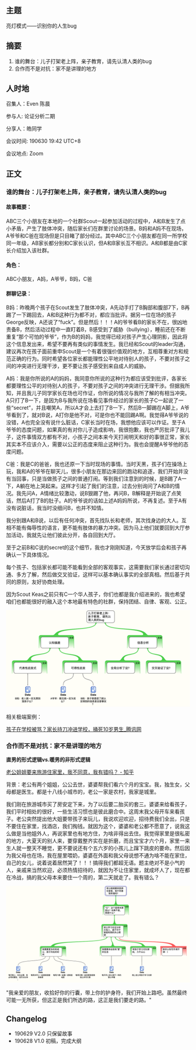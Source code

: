 ## 主题
亮灯模式——识别你的人生bug


## 摘要
1. 谁的舞台：儿子打架老上阵，亲子教育，请先认清人类的bug
2. 合作而不是对抗：家不是讲理的地方



## 人时地

召集人：Even 陈晨

参与人:  论证分析二期

分享人：皓同学

会议时间: 190630 19:42 UTC+8

会议地点: Zoom

## 正文

### 谁的舞台：儿子打架老上阵，亲子教育，请先认清人类的bug

#### 故事概要：

ABC三个小朋友在本地的一个社群Scout一起参加活动的过程中，A和B发生了点小矛盾，产生了肢体冲突，随后家长们在群里讨论的场景。B妈和A妈不在现场，A爷爷和C爸在现场但是只目睹了部分经过。其中ABC三个小朋友都在同一所学校同一年级，AB家长都分别和C家长认识，但A和B家长互不相识。A和B都是由C家长介绍加入该社群。

#### 角色：

ABC小朋友，A妈，A爷爷，B妈，C爸

#### 群聊记录：

B妈：昨晚两个孩子在Scout发生了肢体冲突，A先动手打了B胸部和腹部7下，B再踢了一下踢回去，A和B这种行为都不对，都应当批评。据另一位在场的孩子George反映，A还说了“fuck”。但是然后！！！A的爷爷看B的家长不在，很凶地责备B，然后活动过程中一直盯着B，B感受到了威胁（bullying），睡前还在不断重复“那个可怕的爷爷”，作为B的妈妈，我觉得已经对孩子产生心理阴影，因此将这个信息发出来，希望不要再有类似的事情发生。我已经和Scout的leader沟通，建议再次在孩子面前重申Scout是一个有着很强价值观的地方，互相尊重对方和规范正确的行为。同时希望各位家长都能理性公平地对待别人的孩子，不要对孩子之间的冲突进行无理干涉，更不要让孩子感受到来自成人的威胁。



A妈：我是你所说的A的妈妈，我同意你所说的这种行为都应该受到批评，各家长都要理性公平的对待别人的孩子，不要对孩子之间的冲突进行无理干涉。但据我所知，并且我儿子同学家长在场也可作证，你所说的情况与我所了解的有相当冲突。A只打了B一下，是因为B与我所说在场看见事件经过的家长的孩子C一起说了一些“secret”，并且嘲笑A，所以A才会上去打了B一下，然后B一脚踢在A脚上，A爷爷看到了，就对B说，A打你是他不对，可是你也不能回踢A啊。我觉得A爷爷说的没错，A也完全没有说什么脏话，C家长当时在场，我想他应该可以作证。至于A爷爷的态度问题，如果真的有对你儿子造成影响，我很抱歉，我也严厉批评了我儿子，这件事情双方都有不对，小孩子之间本来今天打闹明天和好的事很正常，家长其实本不应该介入，需要以公正的态度来阻止这种行为。我也会提醒A爷爷他的态度问题。



C爸：我是C的爸爸，我也还原一下当时现场的事情。当时天黑，孩子们在操场上玩，我和A的爷爷在聊天儿，很多小朋友在那边来回的跑动和追逐，我们开始并没有当回事，只是当做孩子之间的普通打闹。等到我们注意到的时候，是B踢了A一下，A躺在地上哭起来。这样才引起了我们的注意，过去分别询问了A和B的情况。我先问A，A情绪比较激动，说B狠踢了他，再问B，B解释是开始说了点笑话，然后A打了B的肚子。A的爷爷说的话如上述A妈妈所说，不再复述。至于A有没有说脏话，我当时没细问B，也并不知情。

我分别跟A和B说，以后有任何冲突，首先找队长和老师，其次找身边的大人。互相不能有侮辱性的语言，更不能有肢体的暴力冲突。因为马上他们就要回到大厅参加活动，我就先让他们彼此分开，各自回到大厅。

至于之前B和C说的secret的这个细节，我也才刚刚知道，今天放学后会和孩子再确认一下具体情况。

每个孩子、包括家长都可能不能看到全部的客观事实，这需要我们家长通过密切沟通、多方了解，然后做交叉验证，这样可以基本确认事实的全部真相。然后基于共同的原则，友好协商处理。

因为Scout Keas之前只有C一个华人孩子，你们也都是我介绍进来的，我也希望咱们也都能很好的融入这个本地最有特色的社群，保持团结、自律、客观、公正。



![image-20190629224833402](assets/image-20190629224833402.png)



相关极端案例：

[孩子在学校被骂？家长持刀冲进学校，捅死10岁男生_腾讯网](https://xw.qq.com/partner/vivoscreen/20190511A03VJL/20190511A03VJL00?vivoRcdMark=1)





### 合作而不是对抗：家不是讲理的地方

**直男的形式逻辑vs.暖男的非形式逻辑**



[老公姐姐要来旅游住家里，我不同意，我有错吗？ - 知乎](https://www.zhihu.com/question/49364191)



背景：老公有两个姐姐，公公去世，婆婆帮我们看六个月的宝宝。我，独生女，父母都是医生。都是十八线小城市的，老公一家是农村，我家是城里。

我们刚在旅游城市买了房安定下来，为了以后要二胎买的套三。婆婆来给看孩子，我们平时相处的很好，一些生活习惯也是彼此磨合中。这周末我父母开车来看孩子。老公突然提出他大姐要带孩子来玩儿，我说欢迎欢迎，招待费我们全出，只是不要住在家里，找酒店，我们掏钱。就因为这个，婆婆和老公都不愿意了，说我这么做是当他姐外人，再说家里也有地方住，为啥非得出去住。我觉得家里是很私密的地方，大夏天的别人来，要穿戴整齐实在是折磨，而且宝宝才六个月，家里一来生人就一整天不睡觉，更不要说还有个五六岁的小孩儿上蹿下跳皮的要命。然后因为我父母也在场，我在屋里喂奶，婆婆在外面和我父母说想不通为啥不能在家住，自己的女儿，说着说着居然哭了！！！搞得我们都超无语。题主绝对不是小气的人，亲戚来当然欢迎，必须热情招待的，就因为不让住家里，就成坏人了，现在都在冷战，搞的我父母本来要住一个周的，第二天就走了。我有错么？



![image-20190629224905671](assets/image-20190629224905671.png)





"我亲爱的朋友，收拾好你的行囊，带上你的护身符，我们开始上路吧。虽然最终可能一无所获，但这正是我们所选的路，这正是我们要走的路。"





## Changelog

- 190629 V2.0 只保留故事
- 190628 V1.0 初稿，完成大纲